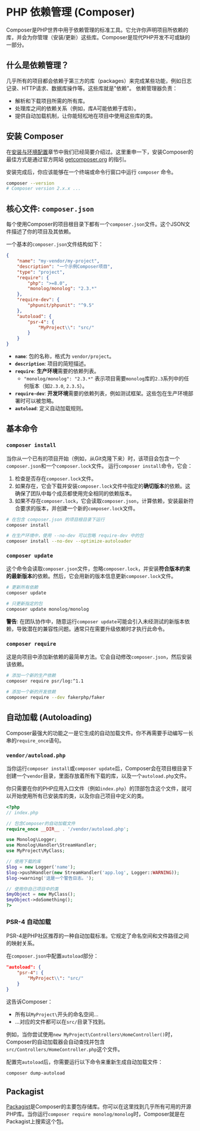 # PHP 依赖管理 (Composer)

Composer是PHP世界中用于依赖管理的标准工具。它允许你声明项目所依赖的库，并会为你管理（安装/更新）这些库。Composer是现代PHP开发不可或缺的一部分。

## 什么是依赖管理？

几乎所有的项目都会依赖于第三方的库（packages）来完成某些功能，例如日志记录、HTTP请求、数据库操作等。这些库就是"依赖"。
依赖管理器负责：
-   解析和下载项目所需的所有库。
-   处理库之间的依赖关系（例如，库A可能依赖于库B）。
-   提供自动加载机制，让你能轻松地在项目中使用这些库的类。

## 安装 Composer

在[安装与环境配置](installation.md)章节中我们已经简要介绍过。这里重申一下，安装Composer的最佳方式是通过官方网站 [getcomposer.org](https://getcomposer.org/) 的指引。

安装完成后，你应该能够在一个终端或命令行窗口中运行 `composer` 命令。
```bash
composer --version
# Composer version 2.x.x ...
```

## 核心文件: `composer.json`

每个使用Composer的项目根目录下都有一个`composer.json`文件。这个JSON文件描述了你的项目及其依赖。

一个基本的`composer.json`文件结构如下：
```json
{
    "name": "my-vendor/my-project",
    "description": "一个示例Composer项目",
    "type": "project",
    "require": {
        "php": ">=8.0",
        "monolog/monolog": "2.3.*"
    },
    "require-dev": {
        "phpunit/phpunit": "^9.5"
    },
    "autoload": {
        "psr-4": {
            "MyProject\\": "src/"
        }
    }
}
```

-   **`name`**: 包的名称，格式为 `vendor/project`。
-   **`description`**: 项目的简短描述。
-   **`require`**: **生产环境**需要的依赖列表。
    -   `"monolog/monolog": "2.3.*"` 表示项目需要`monolog`库的`2.3`系列中的任何版本（如`2.3.0`, `2.3.5`）。
-   **`require-dev`**: **开发环境**需要的依赖列表，例如测试框架。这些包在生产环境部署时可以被忽略。
-   **`autoload`**: 定义自动加载规则。

## 基本命令

### `composer install`
当你从一个已有的项目开始（例如，从Git克隆下来）时，该项目会包含一个`composer.json`和一个`composer.lock`文件。
运行`composer install`命令，它会：
1.  检查是否存在`composer.lock`文件。
2.  如果存在，它会下载并安装`composer.lock`文件中指定的**确切版本**的依赖。这确保了团队中每个成员都使用完全相同的依赖版本。
3.  如果不存在`composer.lock`，它会读取`composer.json`，计算依赖，安装最新符合要求的版本，并创建一个新的`composer.lock`文件。

```bash
# 在包含 composer.json 的项目根目录下运行
composer install

# 在生产环境中，使用 --no-dev 可以忽略 require-dev 中的包
composer install --no-dev --optimize-autoloader
```

### `composer update`
这个命令会读取`composer.json`文件，忽略`composer.lock`，并安装**符合版本约束的最新版本**的依赖。然后，它会用新的版本信息更新`composer.lock`文件。
```bash
# 更新所有依赖
composer update

# 只更新指定的包
composer update monolog/monolog
```
**警告**: 在团队协作中，随意运行`composer update`可能会引入未经测试的新版本依赖，导致潜在的兼容性问题。通常只在需要升级依赖时才执行此命令。

### `composer require`
这是向项目中添加新依赖的最简单方法。它会自动修改`composer.json`，然后安装该依赖。
```bash
# 添加一个新的生产依赖
composer require psr/log:^1.1

# 添加一个新的开发依赖
composer require --dev fakerphp/faker
```

## 自动加载 (Autoloading)

Composer最强大的功能之一是它生成的自动加载文件。你不再需要手动编写一长串的`require_once`语句。

### `vendor/autoload.php`
当你运行`composer install`或`composer update`后，Composer会在项目根目录下创建一个`vendor`目录，里面存放着所有下载的库，以及一个`autoload.php`文件。

你只需要在你的PHP应用入口文件（例如`index.php`）的顶部包含这个文件，就可以开始使用所有已安装库的类，以及你自己项目中定义的类。
```php
<?php
// index.php

// 包含Composer的自动加载文件
require_once __DIR__ . '/vendor/autoload.php';

use Monolog\Logger;
use Monolog\Handler\StreamHandler;
use MyProject\MyClass;

// 使用下载的库
$log = new Logger('name');
$log->pushHandler(new StreamHandler('app.log', Logger::WARNING));
$log->warning('这是一个警告日志。');

// 使用你自己项目中的类
$myObject = new MyClass();
$myObject->doSomething();
?>
```

### PSR-4 自动加载
PSR-4是PHP社区推荐的一种自动加载标准。它规定了命名空间和文件路径之间的映射关系。

在`composer.json`中配置`autoload`部分：
```json
"autoload": {
    "psr-4": {
        "MyProject\\": "src/"
    }
}
```
这告诉Composer：
-   所有以`MyProject\`开头的命名空间...
-   ...对应的文件都可以在`src/`目录下找到。

例如，当你尝试使用`new MyProject\Controllers\HomeController()`时，Composer的自动加载器会自动查找并包含`src/Controllers/HomeController.php`这个文件。

配置完`autoload`后，你需要运行以下命令来重新生成自动加载文件：
```bash
composer dump-autoload
```

## Packagist

[Packagist](https://packagist.org/)是Composer的主要包存储库。你可以在这里找到几乎所有可用的开源PHP库。当你运行`composer require monolog/monolog`时，Composer就是在Packagist上搜索这个包。 